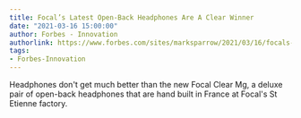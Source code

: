 ```yaml
---
title: Focal’s Latest Open-Back Headphones Are A Clear Winner
date: "2021-03-16 15:00:00"
author: Forbes - Innovation
authorlink: https://www.forbes.com/sites/marksparrow/2021/03/16/focals-newest-open-back-headphones-are-a-clear-winner/
tags:
- Forbes-Innovation
---
```

Headphones don't get much better than the new Focal Clear Mg, a deluxe pair of open-back headphones that are hand built in France at Focal's St Etienne factory.